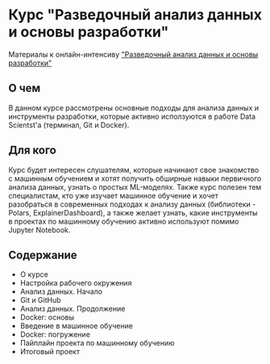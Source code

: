 # Курс "Разведочный анализ данных и основы разработки"
Материалы к онлайн-интенсиву ["Разведочный анализ данных и основы разработки"](https://stepik.org/a/177213)

## О чем
В данном курсе рассмотрены основные подходы для анализа данных и инструменты разработки, которые активно исползуются в работе Data Scientst'a (терминал, Git и Docker).

## Для кого
Курс будет интересен слушателям, которые начинают свое знакомство с машинным обучением и хотят получить обширные навыки первичного анализа данных, узнать о простых ML-моделях. Также курс полезен тем специалистам, кто уже изучает машинное обучение и хочет разобраться в современных подходах к анализу данных (библиотеки - Polars, ExplainerDashboard), а также желает узнать, какие инструменты в проектах по машинному обучению активно используют помимо Jupyter Notebook.

## Содержание
- О курсе
- Настройка рабочего окружения
- Анализ данных. Начало
- Git и GitHub
- Анализ данных. Продолжение
- Docker: основы
- Введение в машинное обучение
- Docker: погружение
- Пайплайн проекта по машинному обучению
- Итоговый проект
